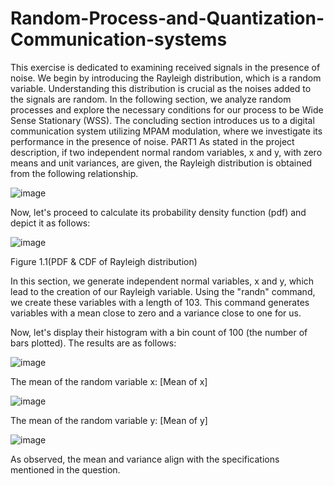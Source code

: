 # Random-Process-and-Quantization-Communication-systems

This exercise is dedicated to examining received signals in the presence of noise. We begin by introducing the Rayleigh distribution, which is a random variable. Understanding this distribution is crucial as the noises added to the signals are random.
In the following section, we analyze random processes and explore the necessary conditions for our process to be Wide Sense Stationary (WSS).
The concluding section introduces us to a digital communication system utilizing MPAM modulation, where we investigate its performance in the presence of noise.
PART1
As stated in the project description, if two independent normal random variables, x and y, with zero means and unit variances, are given, the Rayleigh distribution is obtained from the following relationship.

![image](https://github.com/ParsaDarban/Random-Process-and-Quantization-Communication-systems-/assets/155367890/78d3c4c8-5343-4803-b062-8b2b95984b33)

Now, let's proceed to calculate its probability density function (pdf) and depict it as follows:

![image](https://github.com/ParsaDarban/Random-Process-and-Quantization-Communication-systems-/assets/155367890/85fd9361-3a06-4e44-a3f6-5bdbeb9724f0)

Figure 1.1(PDF & CDF of Rayleigh distribution)

In this section, we generate independent normal variables, x and y, which lead to the creation of our Rayleigh variable. Using the "randn" command, we create these variables with a length of 103. This command generates variables with a mean close to zero and a variance close to one for us.

Now, let's display their histogram with a bin count of 100 (the number of bars plotted). The results are as follows:

![image](https://github.com/ParsaDarban/Random-Process-and-Quantization-Communication-systems-/assets/155367890/89a1b191-d93c-4e47-a1e1-b7c927857652)

The mean of the random variable x: [Mean of x]

![image](https://github.com/ParsaDarban/Random-Process-and-Quantization-Communication-systems-/assets/155367890/c4cf52e6-22f0-4038-8147-6bd3f9810826)

The mean of the random variable y: [Mean of y]

![image](https://github.com/ParsaDarban/Random-Process-and-Quantization-Communication-systems-/assets/155367890/792536e0-0c54-44e6-a7b7-753d7fc71db4)

As observed, the mean and variance align with the specifications mentioned in the question.
